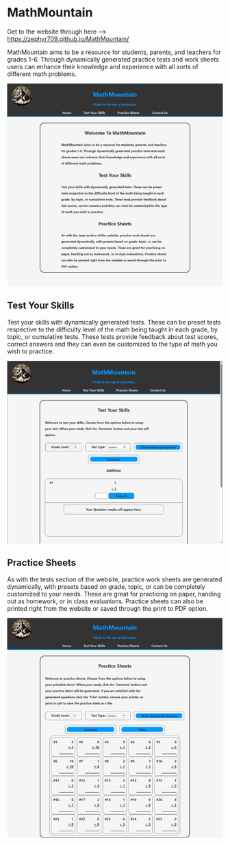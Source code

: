 # MathMountain
Get to the website through here --> https://zephyr709.github.io/MathMountain/

MathMountain aims to be a resource for students, parents, and teachers for grades 1-6. Through dynamically generated practice tests and work sheets users can enhance their knowledge and experience with all sorts of different math problems.

![Math Mountain Homepage](https://github.com/Zephyr709/MathMountain/blob/main/images/mathmountain-home-screenshot-50%25.png)



## Test Your Skills
Test your skills with dynamically generated tests. These can be preset tests respective to the difficulty level of the math being taught in each grade, by topic, or cumulative tests. These tests provide feedback about test scores, correct answers and they can even be customized to the type of math you wish to practice.

![Math Mountain Tests](https://github.com/Zephyr709/MathMountain/blob/main/images/mathmountain-tests-screenshot-50%25.png)



## Practice Sheets
As with the tests section of the website, practice work sheets are generated dynamically, with presets based on grade, topic, or can be completely customized to your needs. These are great for practicing on paper, handing out as homework, or in class evaluations. Practice sheets can also be printed right from the website or saved through the print to PDF option.

![Math Mountain Tests](https://github.com/Zephyr709/MathMountain/blob/main/images/mathmountain-sheets-screenshot-50%25.png)

